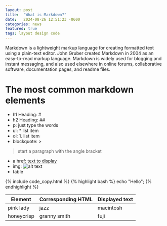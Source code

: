 ```yaml
---
layout: post
title:  "What is Markdown?"
date:   2024-08-26 12:51:23 -0600
categories: news
featured: true
tags: layout design code
---
```


Markdown is a lightweight markup language for creating formatted text using a plain-text editor. John Gruber created Markdown in 2004 as an easy-to-read markup language. Markdown is widely used for blogging and instant messaging, and also used elsewhere in online forums, collaborative software, documentation pages, and readme files. 
# The most common markdown elements
* h1 Heading: #
* h2 Heading: ##
* p: just type the words
* ul: * list item
* ol: 1. list item
* blockquote: >
> start a paragraph with the angle bracket
* a href: [text to display](http://example.com)
* img: ![alt text](path/to/image.png)
* table



{% include code_copy.html %}
{% highlight bash %}
echo "Hello";
{% endhighlight %}

| Element | Corresponding HTML | Displayed text |
|-------|--------|---------|
| pink lady | jazz | macintosh |
| honeycrisp | granny smith | fuji |

